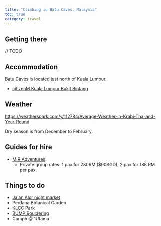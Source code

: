 ```yaml
---
title: "Climbing in Batu Caves, Malaysia"
toc: true
category: travel
---
```


## Getting there

// TODO

## Accommodation

Batu Caves is located just north of Kuala Lumpur.

- [citizenM Kuala Lumpur Bukit Bintang](https://www.booking.com/hotel/my/citizenm-kuala-lumpur-bukit-bintang.en-gb.html)

## Weather

https://weatherspark.com/y/112784/Average-Weather-in-Krabi-Thailand-Year-Round

Dry season is from December to February.

## Guides for hire

- [MIR Adventures](http://www.miradventures.com/).
    - Private group rates: 1 pax for 280RM ($90SGD), 2 pax
      for 188 RM per pax.

## Things to do

- [Jalan Alor night market](https://sethlui.com/jalan-alor-night-market-street-food-bukit-bintang-kuala-lumpur/)
- Perdana Botanical Garden
- KLCC Park
- [BUMP Bouldering](https://www.bumpbouldering.com/)
- Camp5 @ 1Utama
